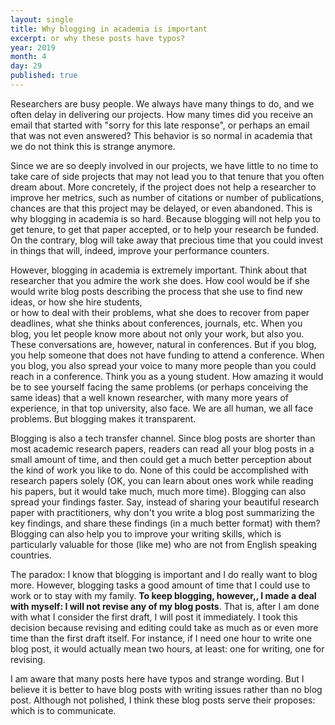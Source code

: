 ```yaml
---
layout: single
title: Why blogging in academia is important
excerpt: or why these posts have typos?
year: 2019
month: 4
day: 29
published: true
---
```


Researchers are busy people. We always have many things to do, and we often
delay in delivering our projects. How many times did you receive an email that
started with "sorry for this late response", or perhaps an email that was not
even answered? This behavior is so normal in academia that we do not think this
is strange anymore.

Since we are so deeply involved in our projects, we have little to no time to
take care of side projects that may not lead you to that tenure that you often
dream about. More concretely, if the project does not help a researcher to improve her metrics,
such as number of citations or number of publications, chances are that this
project may be delayed, or even abandoned. This is why blogging in academia is
so hard. Because blogging will not help you to get tenure, to get that paper
accepted, or to help your research be funded. On the contrary, blog will take
away that precious time that you could invest in things that will, indeed, improve
your performance counters.

However, blogging in academia is extremely important. Think about that researcher
that you admire the work she does. How cool would be if she would write blog
posts describing the process that she use to find new ideas, or how she hire students,  
or how to deal with their problems, what she does to recover from paper deadlines,
what she thinks about conferences, journals, etc. When you blog, you let people
know more about not only your work, but also you. These conversations are, however,
natural in conferences. But if you blog, you help someone that does not have
funding to attend a conference. When you blog, you also spread your voice to
many more people than you could reach in a conference. Think you as a young
student. How amazing it would be to see yourself facing the same problems
(or perhaps conceiving the same ideas) that a well known researcher,
with many more years of experience, in that top university, also face. We are
all human, we all face problems. But blogging makes it transparent.

Blogging is also a tech transfer channel. Since blog posts are shorter than most
academic research papers, readers can read all your blog posts in a small amount
of time, and then could get a much better perception about the kind of work you
like to do. None of this could be accomplished  with research papers solely (OK, you
can learn about ones work while reading his papers, but it would take much,
much  more time). Blogging can also spread your findings faster. Say, instead
of sharing your beautiful research paper with practitioners, why don't you write
a blog post summarizing the key findings, and share these findings (in a much
better format) with them? Blogging can also help you to improve your writing
skills, which is particularly valuable for those (like me) who are not from
English speaking countries.

The paradox: I know that blogging is important and I do really want to blog more.
However, blogging tasks a good amount of time that I could use to work or to stay
with my family. **To keep blogging, however,, I made a deal with myself: I will not revise any of
my blog posts**. That is, after I am done with what I consider the first draft,
I will post it immediately. I took
this decision because revising and editing could take as much as or even more time
than the first draft itself. For instance, if I need one hour to write one blog post, it would actually
mean two hours, at least: one for writing, one for revising.

I am aware that many
posts here have typos and strange wording. But I believe it is better to have
blog posts with writing issues rather than no blog post. Although not polished,
I think these blog posts serve their proposes: which is to communicate.
